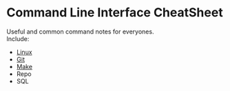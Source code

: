 # Command Line Interface CheatSheet

Useful and common command notes for everyones.  
Include:

- [Linux](https://github.com/D50000/Command-Line-Interface-CheatSheet/blob/master/Linux.md)
- [Git](https://github.com/D50000/Command-Line-Interface-CheatSheet/blob/master/Git.md)
- [Make](https://github.com/D50000/Command-Line-Interface-CheatSheet/blob/master/Make.md)
- Repo
- SQL
